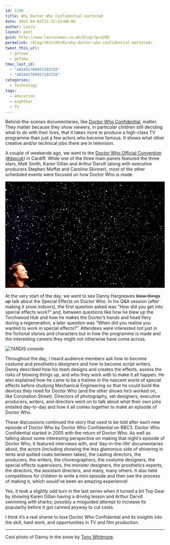 ```yaml
---
id: 1296
title: Why Doctor Who Confidential mattered
date: 2012-04-02T22:31:12+00:00
author: Laura
layout: post
guid: http://www.lauracowen.co.uk/blog/?p=1296
permalink: /blog/2012/04/02/why-doctor-who-confidential-mattered/
tweet_this_url:
  - getnew
  - getnew
tmac_last_id:
  - "465491789957193728"
  - "465491789957193728"
categories:
  - Technology
tags:
  - education
  - eightbar
  - TV
---
```

Behind-the-scenes documentaries, like <a title="Doctor Who Confidential on Wikipedia" href="http://en.wikipedia.org/wiki/Doctor_Who_Confidential" target="_blank">Doctor Who Confidential</a>, matter. They matter because they show viewers, in particular children still deciding what to do with their lives, that it takes more to produce a high-class TV programme than just a few actors who become famous. It shows what other creative and/or technical jobs there are in television.

A couple of weekends ago, we went to the <a title="Doctor Who Official Convention website" href="http://dwconvention.com/" target="_blank">Doctor Who Official Convention</a> (<a title="#dwcuk Twitter search" href="https://twitter.com/#!/search/%23dwcuk" target="_blank">#dwcuk</a>) in Cardiff. While one of the three main panels featured the three stars, Matt Smith, Karen Gillan and Arthur Darvill (along with executive producers Stephen Moffat and Caroline Skinner), most of the other scheduled events were focused on how Doctor Who is made.

![dwc-danny-snow](uploads/2012/04/dwc-danny-snow.jpg)

At the very start of the day, we went to see Danny Hargreaves <del>blow things up</del> talk about the Special Effects on Doctor Who. In his Q&A session (after making it snow indoors), the first question asked was &#8220;How did you get into special effects work?&#8221; and, between questions like how he blew up the Torchwood Hub and how he makes the Doctor&#8217;s hands and head fiery during a regeneration, a later question was &#8220;When did you realise you wanted to work in special effects?&#8221;. Attendees were interested not just in the fictional stories and characters but in how the programme is made and the interesting careers they might not otherwise have come across.

![TARDIS console](uploads/2012/04/IMAG0443-e1414700646150.jpg)

Throughout the day, I heard audience members ask how to become costume and prosthetics designers and how to become script writers. Danny described how his team designs and creates the effects, assess the risks of blowing things up, and who they work with to make it all happen. He also explained how he came to be a trainee in the nascent world of special effects before studying Mechanical Engineering so that he could build the devices they need for Doctor Who (and the other shows he&#8217;s worked on, like Coronation Street). Directors of photography, set designers, executive producers, writers, and directors went on to talk about what their own jobs entailed day-to-day and how it all comes together to make an episode of Doctor Who.

These discussions continued the story that used to be told after each new episode of Doctor Who by Doctor Who Confidential on BBC3. Doctor Who Confidential started in 2005 with the return of Doctor Who. As well as talking about some interesting perspective on making that night&#8217;s episode of Doctor Who, it featured interviews with, and &#8216;day-in-the-life&#8217; documentaries about, the actors (including showing the less glamorous side of shivering in tents and quilted coats between takes), the casting directors, the producers, the writers, the choreographers, the costume designers, the special effects supervisors, the monster designers, the prosthetics experts, the directors, the assistant directors, and many, many others. It also held competitions for children to write a mini episode and then see the process of making it, which would&#8217;ve been an amazing experience!



Yes, it took a slightly odd turn in the last series when it turned a bit Top Gear by showing Karen Gillan having a driving lesson and Arthur Darvill swimming with sharks; possibly a misguided attempt to increase its popularity before it got canned anyway to cut costs.

I think it&#8217;s a real shame to lose Doctor Who Confidential and its insights into the skill, hard work, and opportunities in TV and film production.

* * *

Cool photo of Danny in the snow by [Tony Whitmore](tonywhitmoreweddings.com).